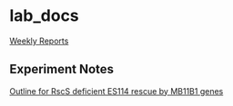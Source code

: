 # lab_docs

[Weekly Reports](weekly-reports)


## Experiment Notes
[Outline for RscS deficient ES114 rescue by MB11B1 genes](https://github.com/m2murphy/lab_docs/blob/master/Experiment-1.md#experiment---rescue-of-rscs-deficient-es114-by-essential-mb11b1-genes)




